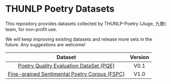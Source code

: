 THUNLP Poetry Datasets
==========
This repository provides datasets collected by THUNLP-Poetry (Jiuge, 九歌) team, for non-profit use.

We will keep improving existing datasets and release more sets in the future. Any suggestions are welcome!

| Dataset | Version |
|:---:|:---:|
| [Poetry Quality Evaluation DataSet (PQE)](https://github.com/thunlp-poetry/Datasets/tree/master/PQE) | V0.1 |
| [Fine-grained Sentimental Poetry Corpus (FSPC)](#chinese_couplet) | V1.0 |

